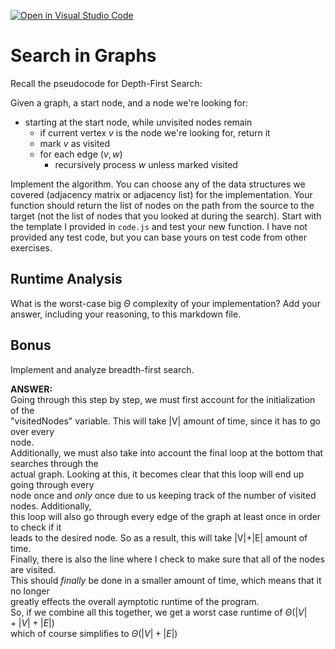 [![Open in Visual Studio Code](https://classroom.github.com/assets/open-in-vscode-718a45dd9cf7e7f842a935f5ebbe5719a5e09af4491e668f4dbf3b35d5cca122.svg)](https://classroom.github.com/online_ide?assignment_repo_id=12091130&assignment_repo_type=AssignmentRepo)
# Search in Graphs

Recall the pseudocode for Depth-First Search:

Given a graph, a start node, and a node we're looking for:
- starting at the start node, while unvisited nodes remain
    - if current vertex $v$ is the node we're looking for, return it
    - mark $v$ as visited
    - for each edge $(v,w)$
        - recursively process $w$ unless marked visited

Implement the algorithm. You can choose any of the data structures we covered
(adjacency matrix or adjacency list) for the implementation. Your function
should return the list of nodes on the path from the source to the target (not
the list of nodes that you looked at during the search). Start with the template
I provided in `code.js` and test your new function. I have not provided any test
code, but you can base yours on test code from other exercises.

## Runtime Analysis

What is the worst-case big $\Theta$ complexity of your implementation? Add your
answer, including your reasoning, to this markdown file.

## Bonus

Implement and analyze breadth-first search.

**ANSWER:**  
Going through this step by step, we must first account for the initialization of the  
"visitedNodes" variable. This will take |V| amount of time, since it has to go over every  
node.  
Additionally, we must also take into account the final loop at the bottom that searches through the  
actual graph. Looking at this, it becomes clear that this loop will end up going through every  
node once and *only* once due to us keeping track of the number of visited nodes. Additionally,  
this loop will also go through every edge of the graph at least once in order to check if it  
leads to the desired node. So as a result, this will take |V|+|E| amount of time.  
Finally, there is also the line where I check to make sure that all of the nodes are visited.  
This should *finally* be done in a smaller amount of time, which means that it no longer  
greatly effects the overall aymptotic runtime of the program.  
So, if we combine all this together, we get a worst case runtime of $\Theta(|V|+|V|+|E|)$  
which of course simplifies to $\Theta(|V|+|E|)$  
